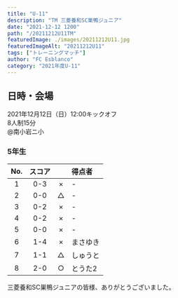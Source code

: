 ```yaml
---
title: "U-11"
description: "TM 三菱養和SC巣鴨ジュニア"
date: "2021-12-12 1200"
path: "/20211212U11TM"
featuredImage: ./images/20211212U11.jpg
featuredImageAlt: "20211212U11"
tags: ["トレーニングマッチ"]
author: "FC Esblanco"
category: "2021年度U-11"
---
```


## 日時・会場

2021年12月12日（日）12:00キックオフ   
8人制15分   
@南小岩ニ小

### 5年生

| No.| スコア |   | 得点者  |
|:--:|:------:|:-:|:--------|
| 1  | 0-3    | × |- |
| 2  | 0-0    | △ |- |
| 3  | 0-2    | × |- |
| 4  | 0-2    | × |- |
| 5  | 0-0    | × |- |
| 6  | 1-4    | × |まさゆき |
| 7  | 1-1    | △ |しゅうと |
| 8  | 2-0    | ○ |とうた2 |

三菱養和SC巣鴨ジュニアの皆様、ありがとうございました。

